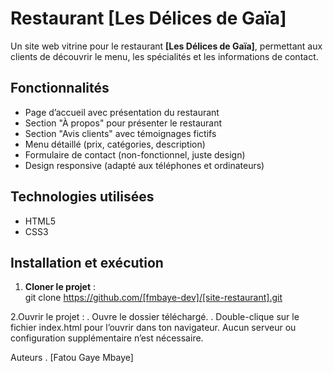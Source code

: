 # Restaurant [Les Délices de Gaïa]

Un site web vitrine pour le restaurant **[Les Délices de Gaïa]**, permettant aux clients de découvrir le menu, les spécialités et les informations de contact.  

## Fonctionnalités
-  Page d’accueil avec présentation du restaurant
-  Section "À propos" pour présenter le restaurant
-  Section "Avis clients" avec témoignages fictifs    
-  Menu détaillé (prix, catégories, description)   
-  Formulaire de contact (non-fonctionnel, juste design)  
-  Design responsive (adapté aux téléphones et ordinateurs)  

## Technologies utilisées
- HTML5  
- CSS3  

## Installation et exécution

1. **Cloner le projet** :  
   git clone https://github.com/[fmbaye-dev]/[site-restaurant].git
   
2.Ouvrir le projet :
 . Ouvre le dossier téléchargé.
 . Double-clique sur le fichier index.html pour l’ouvrir dans ton navigateur.
 Aucun serveur ou configuration supplémentaire n’est nécessaire.
 
 Auteurs
 . [Fatou Gaye Mbaye]
